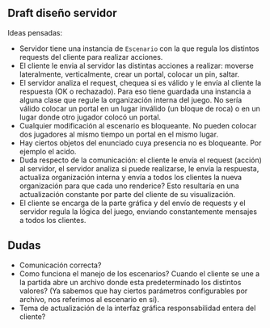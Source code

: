 ## Draft diseño servidor

Ideas pensadas:
- Servidor tiene una instancia de ``Escenario`` con la que regula los distintos requests del cliente para realizar acciones.
- El cliente le envia al servidor las distintas acciones a realizar: moverse lateralmente, verticalmente, crear un portal, colocar un pin, saltar.
- El servidor analiza el request, chequea si es válido y le envía al cliente la respuesta (OK o rechazado). Para eso tiene guardada una instancia a alguna clase que regule la organización interna del juego. No sería válido colocar un portal en un lugar inválido (un bloque de roca) o en un lugar donde otro jugador colocó un portal.
- Cualquier modificación al escenario es bloqueante. No pueden colocar dos jugadores al mismo tiempo un portal en el mismo lugar.
- Hay ciertos objetos del enunciado cuya presencia no es bloqueante. Por ejemplo el acido.
- Duda respecto de la comunicación: el cliente le envía el request (acción) al servidor, el servidor analiza si puede realizarse, le envía la respuesta, actualiza organización interna y envía a todos los clientes la nueva organización para que cada uno renderice? Esto resultaría en una actualización constante por parte del cliente de su visualización.
- El cliente se encarga de la parte gráfica y del envío de requests y el servidor regula la lógica del juego, enviando constantemente mensajes a todos los clientes.

## Dudas
- Comunicación correcta?
- Como funciona el manejo de los escenarios? Cuando el cliente se une a la partida abre un archivo donde esta predeterminado los distintos valores? (Ya sabemos que hay ciertos parámetros configurables por archivo, nos referimos al escenario en sí).
- Tema de actualización de la interfaz gráfica responsabilidad entera del cliente? 